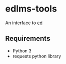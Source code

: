 # edlms-tools

An interface to [ed](https://edlms.com/)

## Requirements
  * Python 3
  * requests python library

